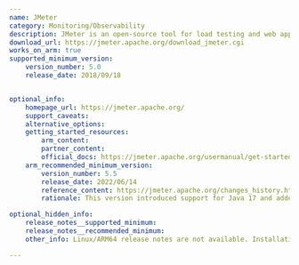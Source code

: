 ```yaml
---
name: JMeter
category: Monitoring/Observability
description: JMeter is an open-source tool for load testing and web application performance, measuring their behavior under various conditions. It supports different protocols and simulates multiple users.
download_url: https://jmeter.apache.org/download_jmeter.cgi
works_on_arm: true
supported_minimum_version:
    version_number: 5.0
    release_date: 2018/09/18


optional_info:
    homepage_url: https://jmeter.apache.org/
    support_caveats:
    alternative_options:
    getting_started_resources:
        arm_content: 
        partner_content: 
        official_docs: https://jmeter.apache.org/usermanual/get-started.html#install
    arm_recommended_minimum_version:
        version_number: 5.5
        release_date: 2022/06/14
        reference_content: https://jmeter.apache.org/changes_history.html
        rationale: This version introduced support for Java 17 and added the new Open Model Thread Group, enabling dynamic, rate-based load profiles for more realistic simulations. It began transitioning from Oro to Java regex and incorporated Kotlin in core components for future extensibility. The release improved UI responsiveness, HTTP sampler capabilities, and support for protocols like Neo4j and GraphQL.

optional_hidden_info:
    release_notes__supported_minimum:
    release_notes__recommended_minimum:
    other_info: Linux/ARM64 release notes are not available. Installation and testing are done via the [tar archive](https://archive.apache.org/dist/jmeter/binaries/apache-jmeter-5.0.zip).

---
```

